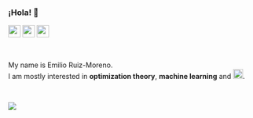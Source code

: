 ### ¡Hola! 👋  


<!-- social media -->
<a href="https://www.linkedin.com/in/emilio-ruiz-moreno-43438b230/"><img height="25" src="https://img.icons8.com/color/344/linkedin.png"/></a>
<a href="https://scholar.google.com/citations?user=Q5mWKwoAAAAJ&hl=en"><img height="25" src="https://img.icons8.com/color/344/google-scholar--v3.png"/></a>
<a href="https://lichess.org/@/emrumo"><img height="25" src="https://upload.wikimedia.org/wikipedia/en/6/6d/Lichess_Logo_2019.png"/></a>

<br/>

My name is Emilio Ruiz-Moreno. \
I am mostly interested in **optimization theory**, **machine learning** and <code><img height="20" src="https://img.icons8.com/color/344/python--v1.png"></code>.

<br/>

![](https://visitor-badge.glitch.me/badge?page_id=emrumo.emrumo)
